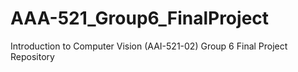 # AAA-521_Group6_FinalProject
Introduction to Computer Vision (AAI-521-02) Group 6 Final Project Repository 
